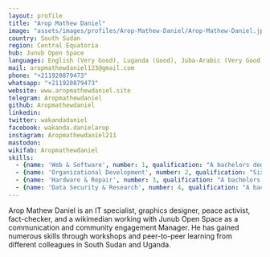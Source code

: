 ```yaml
---
layout: profile
title: "Arop Mathew Daniel"
image: "assets/images/profiles/Arop-Mathew-Daniel/Arop-Mathew-Daniel.jpg"
country: South Sudan
region: Central Equatoria
hub: Junub Open Space
languages: English (Very Good), Luganda (Good), Juba-Arabic (Very Good)
mail: aropmathewdaniel123@gmail.com
phone: "+211920879473"
whatsapp: "+211920879473"
website: www.aropmathewdaniel.site
telegram: Aropmathewdaniel
github: Aropmathewdaniel
linkedin: 
twitter: wakandadaniel
facebook: wakanda.danielarop
instagram: Aropmathewdaniel211
mastodon: 
wikifab: Aropmathewdaniel
skills:
  - {name: 'Web & Software', number: 1, qualification: "A bachelors degree in Information Technology"}
  - {name: 'Organizational Development', number: 2, qualification: "Six month certificate on organisational and operational development"}
  - {name: 'Hardware & Repair', number: 3, qualification: "A bachelors degree in Information Technology"}
  - {name: 'Data Security & Research', number: 4, qualification: "A bachelors degree in Information Technology"}
---
```

Arop Mathew Daniel is an IT specialist, graphics designer, peace activist, fact-checker, and a wikimedian working with Junub Open Space as a communication and community engagement Manager. He has gained numerous skills through workshops and peer-to-peer learning from different colleagues in South Sudan and Uganda.
